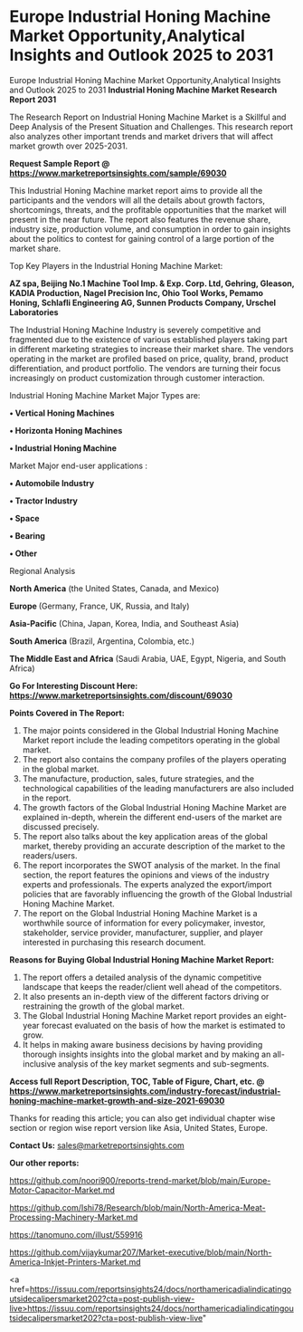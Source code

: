 # Europe Industrial Honing Machine Market Opportunity,Analytical Insights and Outlook 2025 to 2031
 Europe Industrial Honing Machine Market Opportunity,Analytical Insights and Outlook 2025 to 2031
<strong>Industrial Honing Machine Market Research Report 2031</strong>

The Research Report on Industrial Honing Machine Market is a Skillful and Deep Analysis of the Present Situation and Challenges. This research report also analyzes other important trends and market drivers that will affect market growth over 2025-2031.

<strong>Request Sample Report @ <a href=https://www.marketreportsinsights.com/sample/69030>https://www.marketreportsinsights.com/sample/69030</a></strong>

This Industrial Honing Machine market report aims to provide all the participants and the vendors will all the details about growth factors, shortcomings, threats, and the profitable opportunities that the market will present in the near future. The report also features the revenue share, industry size, production volume, and consumption in order to gain insights about the politics to contest for gaining control of a large portion of the market share.

Top Key Players in the Industrial Honing Machine Market:

<strong>AZ spa, Beijing No.1 Machine Tool Imp. & Exp. Corp. Ltd, Gehring, Gleason, KADIA Production, Nagel Precision Inc, Ohio Tool Works, Pemamo Honing, Schlafli Engineering AG, Sunnen Products Company, Urschel Laboratories</strong>

The Industrial Honing Machine Industry is severely competitive and fragmented due to the existence of various established players taking part in different marketing strategies to increase their market share. The vendors operating in the market are profiled based on price, quality, brand, product differentiation, and product portfolio. The vendors are turning their focus increasingly on product customization through customer interaction.

Industrial Honing Machine Market Major Types are:

<strong>• Vertical Honing Machines

• Horizonta Honing Machines

• Industrial Honing Machine</strong>

Market Major end-user applications :

<strong>• Automobile Industry

• Tractor Industry

• Space

• Bearing

• Other</strong>

Regional Analysis

</u><strong><b>North America</b></strong> (the United States, Canada, and Mexico)

<strong><b>Europe </b></strong>(Germany, France, UK, Russia, and Italy)

<strong><b>Asia-Pacific</b></strong> (China, Japan, Korea, India, and Southeast Asia)

<strong><b>South America</b></strong> (Brazil, Argentina, Colombia, etc.)

<strong><b>The Middle East and Africa</b></strong> (Saudi Arabia, UAE, Egypt, Nigeria, and South Africa)

<strong>Go For Interesting Discount Here: <a href=https://www.marketreportsinsights.com/discount/69030>https://www.marketreportsinsights.com/discount/69030</a></strong>

<strong>Points Covered in The Report:</strong>
<ol>
  <li>The major points considered in the Global Industrial Honing Machine Market report include the leading competitors operating in the global market.</li>
  <li>The report also contains the company profiles of the players operating in the global market.</li>
  <li>The manufacture, production, sales, future strategies, and the technological capabilities of the leading manufacturers are also included in the report.</li>
  <li>The growth factors of the Global Industrial Honing Machine Market are explained in-depth, wherein the different end-users of the market are discussed precisely.</li>
  <li>The report also talks about the key application areas of the global market, thereby providing an accurate description of the market to the readers/users.</li>
  <li>The report incorporates the SWOT analysis of the market. In the final section, the report features the opinions and views of the industry experts and professionals. The experts analyzed the export/import policies that are favorably influencing the growth of the Global Industrial Honing Machine Market.</li>
  <li>The report on the Global Industrial Honing Machine Market is a worthwhile source of information for every policymaker, investor, stakeholder, service provider, manufacturer, supplier, and player interested in purchasing this research document.</li>
</ol>
<strong>Reasons for Buying Global Industrial Honing Machine Market Report:</strong>

<ol>
  <li>The report offers a detailed analysis of the dynamic competitive landscape that keeps the reader/client well ahead of the competitors.</li>
  <li>It also presents an in-depth view of the different factors driving or restraining the growth of the global market.</li>
  <li>The Global Industrial Honing Machine Market report provides an eight-year forecast evaluated on the basis of how the market is estimated to grow.</li>
  <li>It helps in making aware business decisions by having providing thorough insights insights into the global market and by making an all-inclusive analysis of the key market segments and sub-segments.</li>
</ol>
<strong>Access full Report Description, TOC, Table of Figure, Chart, etc. @ <a href=https://www.marketreportsinsights.com/industry-forecast/industrial-honing-machine-market-growth-and-size-2021-69030>https://www.marketreportsinsights.com/industry-forecast/industrial-honing-machine-market-growth-and-size-2021-69030</a></strong>


Thanks for reading this article; you can also get individual chapter wise section or region wise report version like Asia, United States, Europe.

<strong>Contact Us:</strong>
sales@marketreportsinsights.com

<strong>Our other reports:</strong>

<a href=https://github.com/noori900/reports-trend-market/blob/main/Europe-Motor-Capacitor-Market.md>https://github.com/noori900/reports-trend-market/blob/main/Europe-Motor-Capacitor-Market.md</a>

<a href=https://github.com/Ishi78/Research/blob/main/North-America-Meat-Processing-Machinery-Market.md>https://github.com/Ishi78/Research/blob/main/North-America-Meat-Processing-Machinery-Market.md</a>

<a href=https://tanomuno.com/illust/559916>https://tanomuno.com/illust/559916</a>

<a href=https://github.com/vijaykumar207/Market-executive/blob/main/North-America-Inkjet-Printers-Market.md>https://github.com/vijaykumar207/Market-executive/blob/main/North-America-Inkjet-Printers-Market.md</a>

<a href=https://issuu.com/reportsinsights24/docs/northamericadialindicatingoutsidecalipersmarket202?cta=post-publish-view-live>https://issuu.com/reportsinsights24/docs/northamericadialindicatingoutsidecalipersmarket202?cta=post-publish-view-live</a>"
